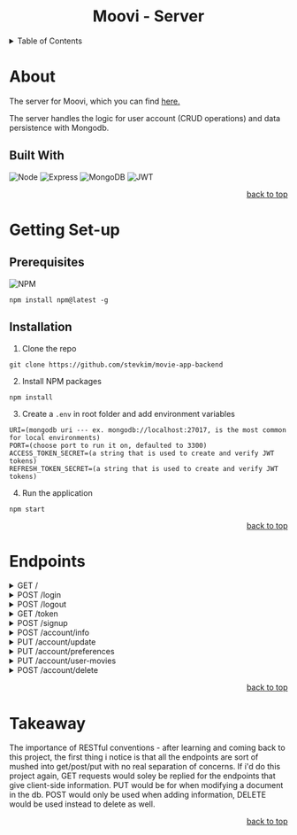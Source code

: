 <a id='readme-top'></a>

<h1 align='center'>
  Moovi - Server
</h1>

<details>
  <summary>Table of Contents</summary>
  <ol>
    <li>
      <a href='#about'>About</a>
      <ul>
        <li>
          <a href='#built-with'>Built With</a>
        </li>
      </ul>
    </li>
    <li>
      <a href='#setup'>Getting Set-up</a>
      <ul>
        <li>
          <a href='#prereq'>Prequisites</a>
        </li>
        <li>
          <a href='#install'>Installation</a>
        </li>
      </ul>
    </li>
    <li>
      <a href='#endpoints'>Endpoints</a>
    </li>
    <li>
      <a href='#takeaway'>Takeaway</a>
    </li>
  </ol>
</details>

# About
<a id='about'></a>
The server for Moovi, which you can find <a href='https://github.com/stevkim/movie-project' target='_blank'>here.</a>
<p>The server handles the logic for user account (CRUD operations) and data persistence with Mongodb.</p>

## Built With
<a id='built-with'></a>

![Node](https://img.shields.io/badge/Node.js-43853D?style=for-the-badge&logo=node.js&logoColor=white)
![Express](https://img.shields.io/badge/Express.js-404D59?style=for-the-badge)
![MongoDB](https://img.shields.io/badge/MongoDB-4EA94B?style=for-the-badge&logo=mongodb&logoColor=white)
![JWT](https://img.shields.io/badge/json%20web%20tokens-323330?style=for-the-badge&logo=json-web-tokens&logoColor=pink)

<p align='right'>  
  <a href='#readme-top'>back to top</a>
</p>

# Getting Set-up
<a id='setup'></a>

## Prerequisites
<a id='prereq'></a>
![NPM](https://img.shields.io/badge/NPM-%23000000.svg?style=for-the-badge&logo=npm&logoColor=white)

```
npm install npm@latest -g
```
## Installation
<a id='install'></a>

1. Clone the repo
```
git clone https://github.com/stevkim/movie-app-backend
```
2. Install NPM packages
```
npm install
```
3. Create a `.env` in root folder and add environment variables
```
URI=(mongodb uri --- ex. mongodb://localhost:27017, is the most common for local environments)
PORT=(choose port to run it on, defaulted to 3300)
ACCESS_TOKEN_SECRET=(a string that is used to create and verify JWT tokens)
REFRESH_TOKEN_SECRET=(a string that is used to create and verify JWT tokens)
```
4. Run the application
```
npm start
```
<p align='right'>  
  <a href='#readme-top'>back to top</a>
</p>

# Endpoints

<details>
  <summary> GET / </summary>
  <div>Test endpoint, expect a string repsonse of 'Success'</div>
</details>

<details>
  <summary>POST /login</summary>
  <div>On success, expect data of the user and JWT token is set to cookies</div>
  <div>On failure, status code of 400 and a json response with message of why</div>
</details>


<details>
  <summary>POST /logout</summary>
  <div>Logs out the user, and clears the token in cookies</div>
</details>

<details>
  <summary>GET /token</summary>
  <div>For sessioon persistence, verifies if a refresh token exsists and will issue a new access token if it does</div>
</details>

<details>
  <summary>POST /signup</summary>
  <div>
    <p>
      Expected request body:
    </p>
      
      ```
        {
          username,
          firstName,
          lastName,
          password,
          email,
          dob,
          phoneNumber
        }
      ```
  </div>
</details>

<details>
  <summary>POST /account/info</summary>
  <div>
   Used to get account information - Must provide a valid user _id in the req body, as well as a valid accessToken in headers
  </div>
</details>

<details>
  <summary>PUT /account/update</summary>
  <p> Used to update account information - Must provide a valid user _id in the req body, as well as a valid accessToken in headers</p>
  <div>
    <p>
      Expected request body:
    </p>
    
    ```
      {
        username,
        updateField,
        newField
        password
      }
    ```
  </div>
</details>

<details>
  <summary>PUT /account/preferences</summary>
  <p>Used to update account preferences - Must provide a valid user _id in the req body, as well as a valid accessToken in headers</p>
  <div>
    <p>
      Expected request body:
    </p>
    
    ```
      {
        username,
        type,
        list
      }
    ```
  </div>
</details>

<details>
  <summary>PUT /account/user-movies</summary>
  <p>Used to update account tracked movies/shows - Must provide a valid user _id in the req body, as well as a valid accessToken in headers</p>
  <div>
    <p>
      Expected request body:
    </p>
    
    ```
      {
        username,
        list
      }
    ```
  </div>
</details>

<details>
  <summary>POST /account/delete</summary>
  <div>
     Used to delete account - Must provide a valid accessToken in headers.
  </div>
</details>

<p align='right'>  
  <a href='#readme-top'>back to top</a>
</p>

# Takeaway
<a id='takeaway'></a>
The importance of RESTful conventions - after learning and coming back to this project, the first thing i notice is that all the endpoints are sort of mushed into get/post/put with no real separation of concerns.
If i'd do this project again, GET requests would soley be replied for the endpoints that give client-side information. PUT would be for when modifying a document in the db. POST would only be used when adding information, DELETE would be used instead to 
delete as well.

<p align='right'>  
  <a href='#readme-top'>back to top</a>
</p>
